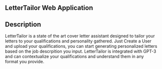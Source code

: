 ## LetterTailor Web Application

## Description

LetterTailor is a state of the art cover letter assistant designed to tailor your letters to your qualifications and personality gathered. Just Create a User and upload your qualifications,
you can start generating personalized letters based on the job descrpition you input. LetterTailor is integrated with GPT-3 and can contextualize your qualifications and understand them in any format you provide.
